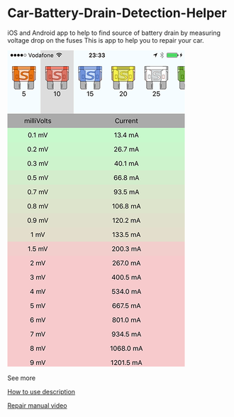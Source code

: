 # Car-Battery-Drain-Detection-Helper
iOS and Android app to help to find source of battery drain by measuring voltage drop on the fuses
This is app to help you to repair your car.

![App screenshot](https://raw.githubusercontent.com/michbil/Car-Battery-Drain-Detection-Helper/master/misc/screenshot.png)


See more

[How to use description](http://www.motor-talk.de/forum/aktion/Attachment.html?attachmentId=721311)

[Repair manual video](https://www.youtube.com/watch?v=lRcj1fQcWwU)

